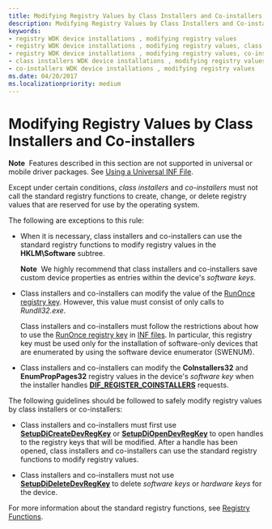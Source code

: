 ```yaml
---
title: Modifying Registry Values by Class Installers and Co-installers
description: Modifying Registry Values by Class Installers and Co-installers
keywords:
- registry WDK device installations , modifying registry values
- registry WDK device installations , modifying registry values, class installers
- registry WDK device installations , modifying registry values, co-installers
- class installers WDK device installations , modifying registry values
- co-installers WDK device installations , modifying registry values
ms.date: 04/20/2017
ms.localizationpriority: medium
---
```


# Modifying Registry Values by Class Installers and Co-installers


**Note**  Features described in this section are not supported in universal or mobile driver packages. See [Using a Universal INF File](using-a-universal-inf-file.md).

 

Except under certain conditions, *class installers* and *co-installers* must not call the standard registry functions to create, change, or delete registry values that are reserved for use by the operating system.

The following are exceptions to this rule:

-   When it is necessary, class installers and co-installers can use the standard registry functions to modify registry values in the **HKLM\\Software** subtree.

    **Note**  We highly recommend that class installers and co-installers save custom device properties as entries within the device's *software keys*.

     

-   Class installers and co-installers can modify the value of the [RunOnce registry key](runonce-registry-key.md). However, this value must consist of only calls to *Rundll32.exe*.

    Class installers and co-installers must follow the restrictions about how to use the [RunOnce registry key](runonce-registry-key.md) in [INF files](overview-of-inf-files.md). In particular, this registry key must be used only for the installation of software-only devices that are enumerated by using the software device enumerator (SWENUM).




-   Class installers and co-installers can modify the **CoInstallers32** and **EnumPropPages32** registry values in the device's *software key* when the installer handles [**DIF_REGISTER_COINSTALLERS**](./dif-register-coinstallers.md) requests.

The following guidelines should be followed to safely modify registry values by class installers or co-installers:

-   Class installers and co-installers must first use [**SetupDiCreateDevRegKey**](/windows/win32/api/setupapi/nf-setupapi-setupdicreatedevregkeya) or [**SetupDiOpenDevRegKey**](/windows/win32/api/setupapi/nf-setupapi-setupdiopendevregkey) to open handles to the registry keys that will be modified. After a handle has been opened, class installers and co-installers can use the standard registry functions to modify registry values.

-   Class installers and co-installers must not use [**SetupDiDeleteDevRegKey**](/windows/win32/api/setupapi/nf-setupapi-setupdideletedevregkey) to delete *software keys* or *hardware keys* for the device.

For more information about the standard registry functions, see [Registry Functions](/windows/win32/sysinfo/registry-functions).
